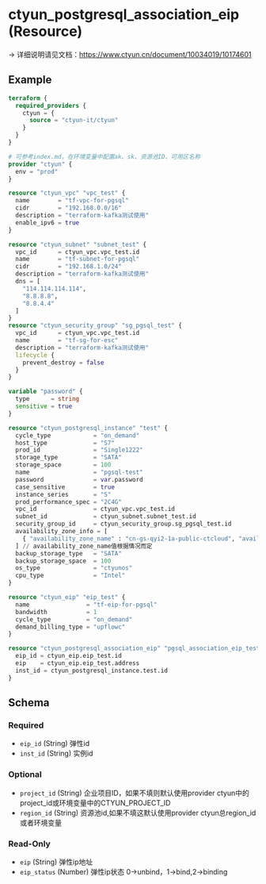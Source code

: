 # ctyun_postgresql_association_eip (Resource)
-> 详细说明请见文档：https://www.ctyun.cn/document/10034019/10174601



## Example

```terraform
terraform {
  required_providers {
    ctyun = {
      source = "ctyun-it/ctyun"
    }
  }
}

# 可参考index.md，在环境变量中配置ak、sk、资源池ID、可用区名称
provider "ctyun" {
  env = "prod"
}

resource "ctyun_vpc" "vpc_test" {
  name        = "tf-vpc-for-pgsql"
  cidr        = "192.168.0.0/16"
  description = "terraform-kafka测试使用"
  enable_ipv6 = true
}

resource "ctyun_subnet" "subnet_test" {
  vpc_id      = ctyun_vpc.vpc_test.id
  name        = "tf-subnet-for-pgsql"
  cidr        = "192.168.1.0/24"
  description = "terraform-kafka测试使用"
  dns = [
    "114.114.114.114",
    "8.8.8.8",
    "8.8.4.4"
  ]
}
resource "ctyun_security_group" "sg_pgsql_test" {
  vpc_id      = ctyun_vpc.vpc_test.id
  name        = "tf-sg-for-esc"
  description = "terraform-kafka测试使用"
  lifecycle {
    prevent_destroy = false
  }
}

variable "password" {
  type      = string
  sensitive = true
}

resource "ctyun_postgresql_instance" "test" {
  cycle_type            = "on_demand"
  host_type             = "S7"
  prod_id               = "Single1222"
  storage_type          = "SATA"
  storage_space         = 100
  name                  = "pgsql-test"
  password              = var.password
  case_sensitive        = true
  instance_series       = "S"
  prod_performance_spec = "2C4G"
  vpc_id                = ctyun_vpc.vpc_test.id
  subnet_id             = ctyun_subnet.subnet_test.id
  security_group_id     = ctyun_security_group.sg_pgsql_test.id
  availability_zone_info = [
    { "availability_zone_name" : "cn-gs-qyi2-1a-public-ctcloud", "availability_zone_count" : 1, "node_type" : "master" }
  ] // availability_zone_name值根据情况而定
  backup_storage_type   = "SATA"
  backup_storage_space  = 100
  os_type               = "ctyunos"
  cpu_type              = "Intel"
}

resource "ctyun_eip" "eip_test" {
  name                = "tf-eip-for-pgsql"
  bandwidth           = 1
  cycle_type          = "on_demand"
  demand_billing_type = "upflowc"
}

resource "ctyun_postgresql_association_eip" "pgsql_association_eip_test" {
  eip_id = ctyun_eip.eip_test.id
  eip    = ctyun_eip.eip_test.address
  inst_id = ctyun_postgresql_instance.test.id
}
```

<!-- schema generated by tfplugindocs -->
## Schema

### Required

- `eip_id` (String) 弹性id
- `inst_id` (String) 实例id

### Optional

- `project_id` (String) 企业项目ID，如果不填则默认使用provider ctyun中的project_id或环境变量中的CTYUN_PROJECT_ID
- `region_id` (String) 资源池id,如果不填这默认使用provider ctyun总region_id 或者环境变量

### Read-Only

- `eip` (String) 弹性ip地址
- `eip_status` (Number) 弹性ip状态 0->unbind，1->bind,2->binding